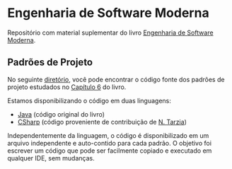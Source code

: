 # Engenharia de Software Moderna

Repositório com material suplementar do livro [Engenharia de Software Moderna](https://engsoftmoderna.info/).

## Padrões de Projeto

No seguinte [diretório](https://github.com/aserg-ufmg/engsoftmoderna/tree/master/design-patterns), você pode encontrar o código fonte dos padrões de projeto estudados no [Capítulo 6](https://engsoftmoderna.info/cap6.html) do livro.

Estamos disponibilizando o código em duas linguagens:

* [Java](https://github.com/aserg-ufmg/engsoftmoderna/tree/master/design-patterns/Java) (código original do livro)
* [CSharp](https://github.com/aserg-ufmg/engsoftmoderna/tree/master/design-patterns/CSharp) (código proveniente de contribuição de [N. Tarzia](https://github.com/nicolastarzia/))

Independentemente da linguagem, o código é disponibilizado em um arquivo independente e auto-contido para cada padrão. O objetivo foi escrever um código que pode ser facilmente copiado e executado em qualquer IDE, sem mudanças.
